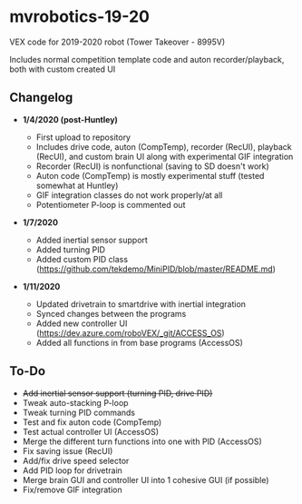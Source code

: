# mvrobotics-19-20
VEX code for 2019-2020 robot (Tower Takeover - 8995V)

Includes normal competition template code and auton recorder/playback, both with custom created UI

## Changelog 
* **1/4/2020 (post-Huntley)**
  - First upload to repository
  - Includes drive code, auton (CompTemp), recorder (RecUI), playback (RecUI), and custom brain UI along with experimental GIF integration
  - Recorder (RecUI) is nonfunctional (saving to SD doesn't work)
  - Auton code (CompTemp) is mostly experimental stuff (tested somewhat at Huntley)
  - GIF integration classes do not work properly/at all
  - Potentiometer P-loop is commented out
  
* **1/7/2020**
   - Added inertial sensor support
   - Added turning PID
   - Added custom PID class (https://github.com/tekdemo/MiniPID/blob/master/README.md)
   
* **1/11/2020**
   - Updated drivetrain to smartdrive with inertial integration
   - Synced changes between the programs
   - Added new controller UI (https://dev.azure.com/roboVEX/_git/ACCESS_OS)
   - Added all functions in from base programs (AccessOS)

## To-Do
* ~~Add inertial sensor support (turning PID, drive PID)~~
* Tweak auto-stacking P-loop
* Tweak turning PID commands
* Test and fix auton code (CompTemp)
* Test actual controller UI (AccessOS)
* Merge the different turn functions into one with PID (AccessOS)
* Fix saving issue (RecUI)
* Add/fix drive speed selector
* Add PID loop for drivetrain
* Merge brain GUI and controller UI into 1 cohesive GUI (if possible)
* Fix/remove GIF integration
